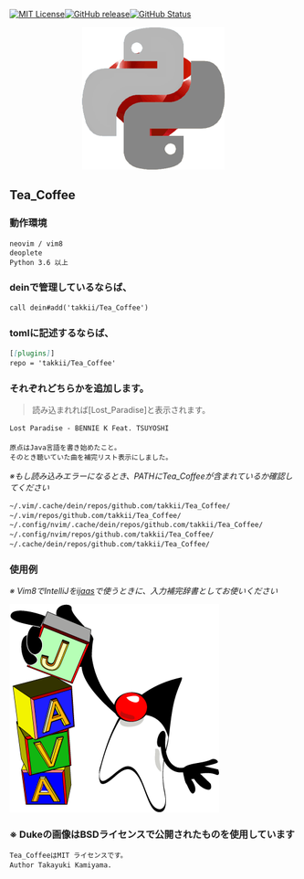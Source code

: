 [![MIT License](http://img.shields.io/badge/license-MIT-blue.svg?style=flat)](LICENSE)[![GitHub release](https://img.shields.io/github/release/takkii/Tea_Coffee.svg?style=flat)](GitHub)[![GitHub Status](https://img.shields.io/github/last-commit/takkii/Tea_Coffee.svg?style=flat)](GitHub)

<div align="center"><img src="https://github.com/takkii/Bignyanco/blob/master/images/python_ruby.gif" alt="PythonとRuby" title="logo"></div>

## Tea_Coffee

### 動作環境

```
neovim / vim8 
deoplete
Python 3.6 以上
```

### deinで管理しているならば、

```markdown
call dein#add('takkii/Tea_Coffee')
```

### tomlに記述するならば、

```markdown
[[plugins]]
repo = 'takkii/Tea_Coffee'
```

### それぞれどちらかを追加します。

> 読み込まれれば[Lost_Paradise]と表示されます。

```markdown
Lost Paradise - BENNIE K Feat. TSUYOSHI

原点はJava言語を書き始めたこと。
そのとき聴いていた曲を補完リスト表示にしました。
```

*※もし読み込みエラーになるとき、PATHにTea_Coffeeが含まれているか確認してください*

```markdown
~/.vim/.cache/dein/repos/github.com/takkii/Tea_Coffee/
~/.vim/repos/github.com/takkii/Tea_Coffee/
~/.config/nvim/.cache/dein/repos/github.com/takkii/Tea_Coffee/
~/.config/nvim/repos/github.com/takkii/Tea_Coffee/
~/.cache/dein/repos/github.com/takkii/Tea_Coffee/
```

### 使用例

*※ Vim8でIntelliJを[ijaas](https://github.com/takkii/build_ijaas)で使うときに、入力補完辞書としてお使いください*

![Duke](https://github.com/takkii/Tea_Coffee/blob/master/image/Duke_Blocks.gif)

### ※ Dukeの画像はBSDライセンスで公開されたものを使用しています

```markdown
Tea_CoffeeはMIT ライセンスです。
Author Takayuki Kamiyama.
```
